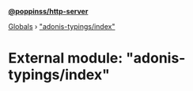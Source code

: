 **[@poppinss/http-server](../README.md)**

[Globals](../README.md) › ["adonis-typings/index"](_adonis_typings_index_.md)

# External module: "adonis-typings/index"